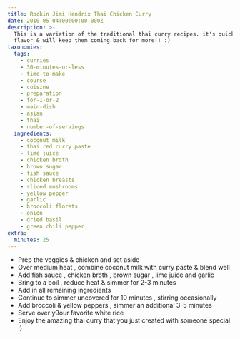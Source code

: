 ```yaml
---
title: Rockin Jimi Hendrix Thai Chicken Curry
date: 2010-05-04T00:00:00.000Z
description: >-
  This is a variation of the traditional thai curry recipes. it's quick, full of
  flavor & will keep them coming back for more!! :)
taxonomies:
  tags:
    - curries
    - 30-minutes-or-less
    - time-to-make
    - course
    - cuisine
    - preparation
    - for-1-or-2
    - main-dish
    - asian
    - thai
    - number-of-servings
  ingredients:
    - coconut milk
    - thai red curry paste
    - lime juice
    - chicken broth
    - brown sugar
    - fish sauce
    - chicken breasts
    - sliced mushrooms
    - yellow pepper
    - garlic
    - broccoli florets
    - onion
    - dried basil
    - green chili pepper
extra:
  minutes: 25
---
```

 - Prep the veggies & chicken and set aside
 - Over medium heat , combine coconut milk with curry paste & blend well
 - Add fish sauce , chicken broth , brown sugar , lime juice and garlic
 - Bring to a boil , reduce heat & simmer for 2-3 minutes
 - Add in all remaining ingredients
 - Continue to simmer uncovered for 10 minutes , stirring occasionally
 - Add broccoli & yellow peppers , simmer an additional 3-5 minutes
 - Serve over y9our favorite white rice
 - Enjoy the amazing thai curry that you just created with someone special :)
